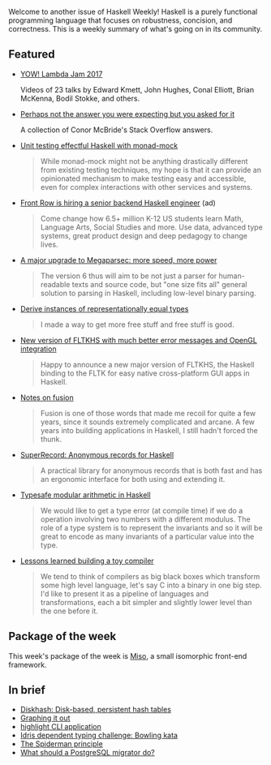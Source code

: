 <!-- 2017-07-06 -->

Welcome to another issue of Haskell Weekly!
Haskell is a purely functional programming language that focuses on robustness, concision, and correctness.
This is a weekly summary of what's going on in its community.

## Featured

-   [YOW! Lambda Jam 2017](https://www.youtube.com/playlist?list=PLIpl4GKFQR6dqCNb2J0eQFR21Lwnk4I86)

    Videos of 23 talks by Edward Kmett, John Hughes, Conal Elliott, Brian McKenna, Bodil Stokke, and others.

-   [Perhaps not the answer you were expecting but you asked for it](https://personal.cis.strath.ac.uk/conor.mcbride/so-pigworker.pdf)

    A collection of Conor McBride's Stack Overflow answers.

-   [Unit testing effectful Haskell with monad-mock](https://lexi-lambda.github.io/blog/2017/06/29/unit-testing-effectful-haskell-with-monad-mock/)

    > While monad-mock might not be anything drastically different from existing testing techniques, my hope is that it can provide an opinionated mechanism to make testing easy and accessible, even for complex interactions with other services and systems.

-   [Front Row is hiring a senior backend Haskell engineer](https://frontrow.workable.com/j/463B843754) (ad)

    > Come change how 6.5+ million K-12 US students learn Math, Language Arts, Social Studies and more. Use data, advanced type systems, great product design and deep pedagogy to change lives.

-   [A major upgrade to Megaparsec: more speed, more power](https://markkarpov.com/post/megaparsec-more-speed-more-power.html)

    > The version 6 thus will aim to be not just a parser for human-readable texts and source code, but "one size fits all" general solution to parsing in Haskell, including low-level binary parsing.

-   [Derive instances of representationally equal types](https://gist.github.com/Icelandjack/d258b88a0e0b3be2c0b3711fdd833045/fe806ce795006be545833742dd1bdcdc31738ca5)

    > I made a way to get more free stuff and free stuff is good.

-   [New version of FLTKHS with much better error messages and OpenGL integration](https://np.reddit.com/r/haskell/comments/6l85uj/announcement_new_version_of_fltkhs_with_much/)

    > Happy to announce a new major version of FLTKHS, the Haskell binding to the FLTK for easy native cross-platform GUI apps in Haskell.

-   [Notes on fusion](http://teh.id.au/posts/2017/06/30/notes-on-fusion/index.html)

    > Fusion is one of those words that made me recoil for quite a few years, since it sounds extremely complicated and arcane. A few years into building applications in Haskell, I still hadn't forced the thunk.

-   [SuperRecord: Anonymous records for Haskell](https://www.athiemann.net/2017/07/02/superrecord.html)

    > A practical library for anonymous records that is both fast and has an ergonomic interface for both using and extending it.

-   [Typesafe modular arithmetic in Haskell](https://rkrishnan.org/posts/2017-06-20-typesafe-modulus-in-haskell.html)

    > We would like to get a type error (at compile time) if we do a operation involving two numbers with a different modulus. The role of a type system is to represent the invariants and so it will be great to encode as many invariants of a particular value into the type.

-   [Lessons learned building a toy compiler](https://jaseemabid.github.io/2017/07/04/compiler.html)

    > We tend to think of compilers as big black boxes which transform some high level language, let's say C into a binary in one big step. I'd like to present it as a pipeline of languages and transformations, each a bit simpler and slightly lower level than the one before it.

## Package of the week

This week's package of the week is [Miso](https://hackage.haskell.org/package/miso-0.1.2.0),
a small isomorphic front-end framework.

## In brief

-   [Diskhash: Disk-based, persistent hash tables](https://metarabbit.wordpress.com/2017/06/30/ann-diskhash-disk-based-persistent-hash-tables/)
-   [Graphing it out](https://mmhaskell.com/blog/2017/6/21/graphing-it-out)
-   [highlight CLI application](https://functor.tokyo/blog/2017-07-01-highlight)
-   [Idris dependent typing challenge: Bowling kata](https://deque.blog/2017/07/01/idris-bowling-kata/)
-   [The Spiderman principle](https://www.snoyman.com/blog/2017/07/the-spiderman-principle)
-   [What should a PostgreSQL migrator do?](https://medium.com/@jonathangfischoff/what-should-a-postgresql-migrator-do-47fd34804be)
